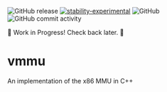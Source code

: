![GitHub release](https://img.shields.io/github/v/release/blitz/vmmu)
[![stability-experimental](https://img.shields.io/badge/stability-experimental-orange.svg)](https://github.com/emersion/stability-badges#experimental)
![GitHub](https://img.shields.io/github/license/blitz/vmmu.svg)
![GitHub commit activity](https://img.shields.io/github/commit-activity/m/blitz/vmmu)

👷 Work in Progress! Check back later. 👷

# vmmu

An implementation of the x86 MMU in C++
